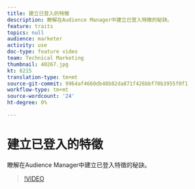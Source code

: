 ```yaml
---
title: 建立已登入的特徵
description: 瞭解在Audience Manager中建立已登入特徵的秘訣。
feature: traits
topics: null
audience: marketer
activity: use
doc-type: feature video
team: Technical Marketing
thumbnail: 40267.jpg
kt: 6215
translation-type: tm+mt
source-git-commit: 9964af4660db48b82da871f426bbf70b3955f0f1
workflow-type: tm+mt
source-wordcount: '24'
ht-degree: 0%

---
```



# 建立已登入的特徵

瞭解在Audience Manager中建立已登入特徵的秘訣。

>[!VIDEO](https://video.tv.adobe.com/v/40267/?quality=12&learn=on)
